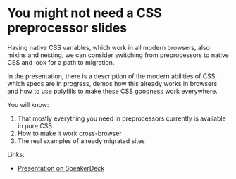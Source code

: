 # You might not need a CSS preprocessor slides

Having native CSS variables, which work in all modern browsers, also mixins and nesting, we can consider switching from preprocessors to native CSS and look for a path to migration.


In the presentation, there is a description of the modern abilities of CSS, which specs are in progress, demos how this already works in browsers and how to use polyfills to make these CSS goodness work everywhere.


You will know: 
1) That mostly everything you need in preprocessors currently is available in pure CSS 
2) How to make it work cross-browser 
3) The real examples of already migrated sites

Links:
* [Presentation on SpeakerDeck](https://speakerdeck.com/malyw/you-might-not-need-a-css-preprocessor)